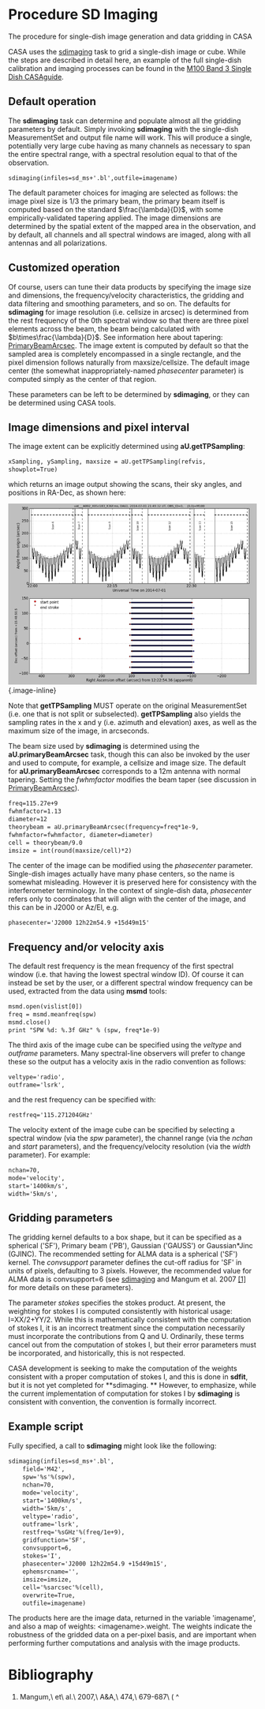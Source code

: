 

# Procedure SD Imaging 

The procedure for single-dish image generation and data gridding in CASA

CASA uses the [sdimaging](https://casa.nrao.edu/casadocs-devel/stable/global-task-list/task_sdimaging) task to grid a single-dish image or cube. While the steps are described in detail here, an example of the full single-dish calibration and imaging processes can be found in the [M100 Band 3 Single Dish CASAguide](https://casaguides.nrao.edu/index.php/M100_Band3_SingleDish_4.3).

## Default operation

The **sdimaging** task can determine and populate almost all the gridding parameters by default.  Simply invoking **sdimaging** with the single-dish MeasurementSet and output file name will work. This will produce a single, potentially very large cube having as many channels as necessary to span the entire spectral range, with a spectral resolution equal to that of the observation.

```
sdimaging(infiles=sd_ms+'.bl',outfile=imagename)
```

The default parameter choices for imaging are selected as follows: the image pixel size is 1/3 the primary beam, the primary beam itself is computed based on the standard $\frac{\lambda}{D}$, with some empirically-validated tapering applied. The image dimensions are determined by the spatial extent of the mapped area in the observation, and by default, all channels and all spectral windows are imaged, along with all antennas and all polarizations.

## Customized operation

Of course, users can tune their data products by specifying the image size and dimensions, the frequency/velocity characteristics, the gridding and data filtering and smoothing parameters, and so on. The defaults for **sdimaging** for image resolution (i.e. cellsize in arcsec) is determined from the rest frequency of the 0th spectral window so that there are three pixel elements across the beam, the beam being calculated with $b\times\frac{\lambda}{D}$.  See information here about tapering: [PrimaryBeamArcsec](https://safe.nrao.edu/wiki/bin/view/ALMA/PrimaryBeamArcsec). The image extent is computed by default so that the sampled area is completely encompassed in a single rectangle, and the pixel dimension follows naturally from maxsize/cellsize. The default image center (the somewhat inappropriately-named *phasecenter* parameter) is computed simply as the center of that region.

These parameters can be left to be determined by **sdimaging**, or they can be determined using CASA tools.

 

## Image dimensions and pixel interval

The image extent can be explicitly determined using **aU.getTPSampling**:

```
xSampling, ySampling, maxsize = aU.getTPSampling(refvis, showplot=True)
```

which returns an image output showing the scans, their sky angles, and positions in RA-Dec, as shown here:

![683703caa9ae3cec3d89b02760ba73df66041b2d](media/683703caa9ae3cec3d89b02760ba73df66041b2d.png){.image-inline}

Note that **getTPSampling** MUST operate on the original MeasurementSet (i.e. one that is not split or subselected). **getTPSampling** also yields the sampling rates in the x and y (i.e. azimuth and elevation) axes, as well as the maximum size of the image, in arcseconds.

The beam size used by **sdimaging** is determined using the **aU.primaryBeamArcsec** task, though this can also be invoked by the user and used to compute, for example, a cellsize and image size. The default for **aU.primaryBeamArcsec** corresponds to a 12m antenna with normal tapering. Setting the *fwhmfactor* modifies the beam taper (see discussion in [PrimaryBeamArcsec](https://safe.nrao.edu/wiki/bin/view/ALMA/PrimaryBeamArcsec)).

```
freq=115.27e+9
fwhmfactor=1.13
diameter=12
theorybeam = aU.primaryBeamArcsec(frequency=freq*1e-9, fwhmfactor=fwhmfactor, diameter=diameter)
cell = theorybeam/9.0
imsize = int(round(maxsize/cell)*2)
```

The center of the image can be modified using the *phasecenter* parameter. Single-dish images actually have many phase centers, so the name is somewhat misleading. However it is preserved here for consistency with the interferometer terminology. In the context of single-dish data, *phasecenter* refers only to coordinates that will align with the center of the image, and this can be in J2000 or Az/El, e.g.

```
phasecenter='J2000 12h22m54.9 +15d49m15'
```

 

## Frequency and/or velocity axis

The default rest frequency is the mean frequency of the first spectral window (i.e. that having the lowest spectral window ID). Of course it can instead be set by the user, or a different spectral window frequency can be used, extracted from the data using **msmd** tools:

```
msmd.open(vislist[0])
freq = msmd.meanfreq(spw)
msmd.close()
print "SPW %d: %.3f GHz" % (spw, freq*1e-9)
```

The third axis of the image cube can be specified using the *veltype* and *outframe* parameters. Many spectral-line observers will prefer to change these so the output has a velocity axis in the radio convention as follows:

```
veltype='radio',
outframe='lsrk',
```

and the rest frequency can be specified with:

```
restfreq='115.271204GHz'
```

The velocity extent of the image cube can be specified by selecting a spectral window (via the *spw* parameter), the channel range (via the *nchan* and *start* parameters), and the frequency/velocity resolution (via the *width* parameter). For example:

```
nchan=70,
mode='velocity',
start='1400km/s',
width='5km/s',
```

##  Gridding parameters

The gridding kernel defaults to a box shape, but it can be specified as a spherical (\'SF\'), Primary beam (\'PB\'), Gaussian (\'GAUSS\') or Gaussian\*Jinc (GJINC). The recommended setting for ALMA data is a spherical (\'SF\') kernel. The *convsupport* parameter defines the cut-off radius for \'SF\' in units of pixels, defaulting to 3 pixels.  However, the recommended value for ALMA data is convsupport=6 (see [sdimaging](https://casa.nrao.edu/casadocs-devel/stable/global-task-list/task_sdimaging) and Mangum et al. 2007 [\[1\]](#Bibliography) for more details on these parameters).

The parameter *stokes* specifies the stokes product. At present, the weighting for stokes I is computed consistently with historical usage: I=XX/2+YY/2.  While this is mathematically consistent with the computation of stokes I, it is an incorrect treatment since the computation necessarily must incorporate the contributions from Q and U. Ordinarily, these terms cancel out from the computation of stokes I, but their error parameters must be incorporated, and historically, this is not respected. 

CASA development is seeking to make the computation of the weights consistent with a proper computation of stokes I, and this is done in **sdfit**, but it is not yet completed for **sdimaging. ** However, to emphasize, while the current implementation of computation for stokes I by **sdimaging** is consistent with convention, the convention is formally incorrect.

 

## Example script

Fully specified, a call to **sdimaging** might look like the following:

```
sdimaging(infiles=sd_ms+'.bl',
    field='M42',
    spw='%s'%(spw),
    nchan=70,
    mode='velocity',
    start='1400km/s',
    width='5km/s',
    veltype='radio',
    outframe='lsrk',
    restfreq='%sGHz'%(freq/1e+9),
    gridfunction='SF',
    convsupport=6,
    stokes='I',
    phasecenter='J2000 12h22m54.9 +15d49m15',
    ephemsrcname='',
    imsize=imsize,
    cell='%sarcsec'%(cell),
    overwrite=True,
    outfile=imagename)
```

The products here are the image data, returned in the variable \'imagename\', and also a map of weights: \<imagename\>.weight. The weights indicate the robustness of the gridded data on a per-pixel basis, and are important when performing further computations and analysis with the image products.

 

# Bibliography

1. Mangum,\ et\ al.\ 2007,\ A&A,\ 474,\ 679-687\ (
^

